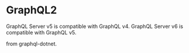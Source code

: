 # GraphQL2
GraphQL Server v5 is compatible with GraphQL v4. GraphQL Server v6 is compatible with GraphQL v5.

from graphql-dotnet.
